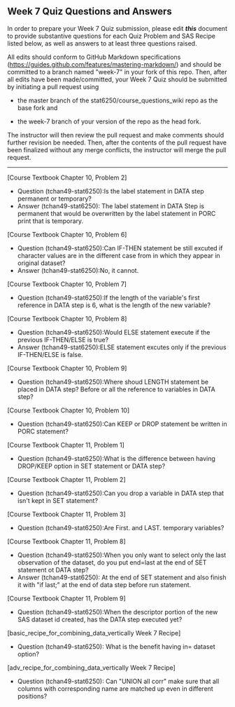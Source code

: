 ## Week 7 Quiz Questions and Answers

In order to prepare your Week 7 Quiz submission, please edit ***this*** document to provide substantive questions for each Quiz Problem and SAS Recipe listed below, as well as answers to at least three questions raised.

All edits should conform to GitHub Markdown specifications (https://guides.github.com/features/mastering-markdown/) and should be committed to a branch named "week-7" in your fork of this repo. Then, after all edits have been made/committed, your Week 7 Quiz should be submitted by initiating a pull request using

- the master branch of the stat6250/course_questions_wiki repo as the base fork and

- the week-7 branch of your version of the repo as the head fork.

The instructor will then review the pull request and make comments should further revision be needed. Then, after the contents of the pull request have been finalized without any merge conflicts, the instructor will merge the pull request.

********************************************************************************



[Course Textbook Chapter 10, Problem 2]
- Question (tchan49-stat6250):Is the label statement in DATA step permanent or temporary? 
- Answer (tchan49-stat6250): The label statement in DATA Step is permanent that would be overwritten by the label statement in PORC print that is temporary. 



[Course Textbook Chapter 10, Problem 6]
- Question (tchan49-stat6250):Can IF-THEN statement be still excuted if character values are in the different case from in which they appear in original dataset? 
- Answer (tchan49-stat6250):No, it cannot. 



[Course Textbook Chapter 10, Problem 7]
- Question (tchan49-stat6250):If the length of the variable's first reference in DATA step is 6, what is the length of the new variable? 



[Course Textbook Chapter 10, Problem 8]
- Question (tchan49-stat6250):Would ELSE statement execute if the previous IF-THEN/ELSE is true? 
- Answer (tchan49-stat6250):ELSE statement excutes only if the previous IF-THEN/ELSE is false. 



[Course Textbook Chapter 10, Problem 9]
- Question (tchan49-stat6250):Where shoud LENGTH statement be placed in DATA step? Before or all the reference to variables in DATA step? 



[Course Textbook Chapter 10, Problem 10]
- Question (tchan49-stat6250):Can KEEP or DROP statement be written in PORC statement? 




[Course Textbook Chapter 11, Problem 1]
- Question (tchan49-stat6250):What is the difference between having DROP/KEEP option in SET statement or DATA step? 



[Course Textbook Chapter 11, Problem 2]
- Question (tchan49-stat6250):Can you drop a variable in DATA step that isn't kept in SET statement? 



[Course Textbook Chapter 11, Problem 3]
- Question (tchan49-stat6250):Are First. and LAST. temporary variables? 



[Course Textbook Chapter 11, Problem 8]
- Question (tchan49-stat6250):When you only want to select only the last observation of the dataset, do you put end=last at the end of SET statement ot DATA step? 
- Answer (tchan49-stat6250): At the end of SET statement and also finish it with "if last;" at the end of data step before run statement. 



[Course Textbook Chapter 11, Problem 9]
- Question (tchan49-stat6250):When the descriptor portion of the new SAS dataset id created, has the DATA step executed yet?



[basic_recipe_for_combining_data_vertically Week 7 Recipe]
- Question (tchan49-stat6250): What is the benefit having in= dataset option? 



[adv_recipe_for_combining_data_vertically Week 7 Recipe]
- Question (tchan49-stat6250): Can "UNION all corr" make sure that all columns with corresponding name are matched up even in different positions? 


